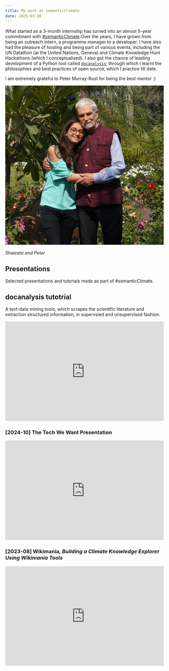 ```yaml
---
title: My work at semanticClimate
date: 2025-03-30
---
```


What started as a 3-month internship has turned into an almost 5-year commitment with [#semanticClimate](https://semanticclimate.github.io/p/en/).Over the years, I have grown from being an outreach intern, a programme manager to a developer. I have also had the pleasure of hosting and being part of various events, including the UN Datathon (at the United Nations, Geneva) and Climate Knowledge Hunt Hackathons (which I conceptualised). I also got the chance of leading development of a Python tool called [`docanalysis`](https://github.com/petermr/docanalysis); through which I learnt the philosophies and best practices of open source, which I practice till date.

I am extremely grateful to Peter Murray-Rust for being the best mentor :)

<img src = "peter-shweata.JPEG">

_Shweata and Peter_


## Presentations
Selected presentations and tutorials made as part of #semanticClimate.


## docanalysis tutotrial
A text-data mining tools, which scrapes the scientific literature and extraction structured information, in supervsied and unsupervised fashion.

<iframe width=100% height="315" src="https://www.youtube.com/embed/chX-9kM_LZs?si=pqKzpFG7jdYklU0T" title="YouTube video player" frameborder="0" allow="accelerometer; autoplay; clipboard-write; encrypted-media; gyroscope; picture-in-picture; web-share" referrerpolicy="strict-origin-when-cross-origin" allowfullscreen></iframe>

### [2024-10] The Tech We Want Presentation
<iframe width=100% height="315" src="https://www.youtube.com/embed/o50Jd1w6xKw?si=G8PYwiJprdRoz9lS&amp;start=16827" title="YouTube video player" frameborder="0" allow="accelerometer; autoplay; clipboard-write; encrypted-media; gyroscope; picture-in-picture; web-share" referrerpolicy="strict-origin-when-cross-origin" allowfullscreen></iframe>

### [2023-08] Wikimania, _Building a Climate Knowledge Explorer Using Wikimania Tools_

<iframe width=100% height="315" src="https://www.youtube.com/embed/8XZ4-yp0f-c?si=1XLbEpRJdVzdnbYE" title="YouTube video player" frameborder="0" allow="accelerometer; autoplay; clipboard-write; encrypted-media; gyroscope; picture-in-picture; web-share" referrerpolicy="strict-origin-when-cross-origin" allowfullscreen></iframe>